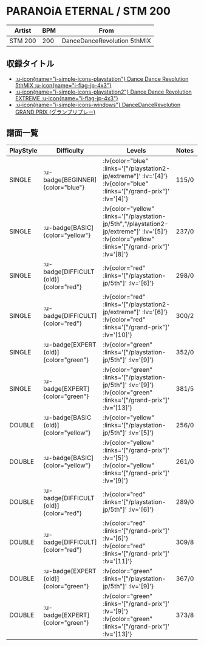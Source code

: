 # PARANOiA ETERNAL / STM 200

|Artist|BPM|From|
|------|---|----|
|STM 200|200|DanceDanceRevolution 5thMIX|

## 収録タイトル

- [ :u-icon{name="i-simple-icons-playstation"} Dance Dance Revolution 5thMIX :u-icon{name="i-flag-jp-4x3"} ](/playstation-jp/5th)
- [ :u-icon{name="i-simple-icons-playstation2"} Dance Dance Revolution EXTREME :u-icon{name="i-flag-jp-4x3"} ](/playstation2-jp/extreme)
- [ :u-icon{name="i-simple-icons-windows"} DanceDanceRevolution GRAND PRIX (グランプリプレー)](/grand-prix)

## 譜面一覧

|PlayStyle|Difficulty|Levels|Notes|Movie|
|---------|----------|------|-----|-----|
|SINGLE| :u-badge[BEGINNER]{color="blue"} | :lv{color="blue" :links='["/playstation2-jp/extreme"]' :lv='[4]'}  :lv{color="blue" :links='["/grand-prix"]' :lv='[4]'} |115/0||
|SINGLE| :u-badge[BASIC]{color="yellow"} | :lv{color="yellow" :links='["/playstation-jp/5th","/playstation2-jp/extreme"]' :lv='[5]'}  :lv{color="yellow" :links='["/grand-prix"]' :lv='[8]'} |237/0||
|SINGLE| :u-badge[DIFFICULT (old)]{color="red"} | :lv{color="red" :links='["/playstation-jp/5th"]' :lv='[6]'} |298/0||
|SINGLE| :u-badge[DIFFICULT]{color="red"} | :lv{color="red" :links='["/playstation2-jp/extreme"]' :lv='[6]'}  :lv{color="red" :links='["/grand-prix"]' :lv='[10]'} |300/2||
|SINGLE| :u-badge[EXPERT (old)]{color="green"} | :lv{color="green" :links='["/playstation-jp/5th"]' :lv='[9]'} |352/0||
|SINGLE| :u-badge[EXPERT]{color="green"} | :lv{color="green" :links='["/playstation-jp/5th"]' :lv='[9]'}  :lv{color="green" :links='["/grand-prix"]' :lv='[13]'} |381/5||
|DOUBLE| :u-badge[BASIC (old)]{color="yellow"} | :lv{color="yellow" :links='["/playstation-jp/5th"]' :lv='[5]'} |256/0||
|DOUBLE| :u-badge[BASIC]{color="yellow"} | :lv{color="yellow" :links='["/grand-prix"]' :lv='[5]'}  :lv{color="yellow" :links='["/grand-prix"]' :lv='[9]'} |261/0||
|DOUBLE| :u-badge[DIFFICULT (old)]{color="red"} | :lv{color="red" :links='["/playstation-jp/5th"]' :lv='[6]'} |289/0||
|DOUBLE| :u-badge[DIFFICULT]{color="red"} | :lv{color="red" :links='["/grand-prix"]' :lv='[6]'}  :lv{color="red" :links='["/grand-prix"]' :lv='[11]'} |309/8||
|DOUBLE| :u-badge[EXPERT (old)]{color="green"} | :lv{color="green" :links='["/playstation-jp/5th"]' :lv='[9]'} |367/0||
|DOUBLE| :u-badge[EXPERT]{color="green"} |  :lv{color="green" :links='["/grand-prix"]' :lv='[9]'} :lv{color="green" :links='["/grand-prix"]' :lv='[13]'} |373/8||
